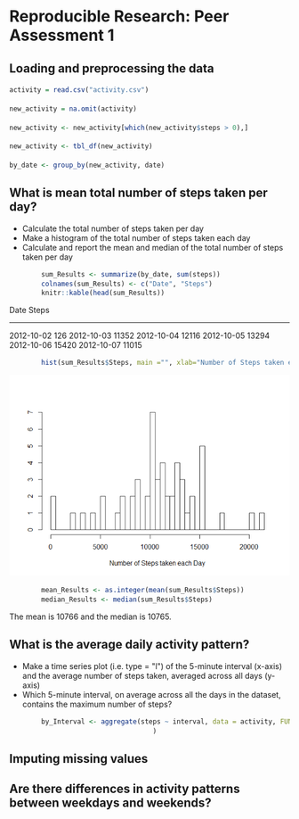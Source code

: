 # Reproducible Research: Peer Assessment 1


## Loading and preprocessing the data




```r
activity = read.csv("activity.csv")

new_activity = na.omit(activity)

new_activity <- new_activity[which(new_activity$steps > 0),]

new_activity <- tbl_df(new_activity)

by_date <- group_by(new_activity, date)
```


## What is mean total number of steps taken per day?

* Calculate the total number of steps taken per day
* Make a histogram of the total number of steps taken each day
* Calculate and report the mean and median of the total number of steps taken per day


```r
        sum_Results <- summarize(by_date, sum(steps))
        colnames(sum_Results) <- c("Date", "Steps")
        knitr::kable(head(sum_Results))
```



Date          Steps
-----------  ------
2012-10-02      126
2012-10-03    11352
2012-10-04    12116
2012-10-05    13294
2012-10-06    15420
2012-10-07    11015



```r
        hist(sum_Results$Steps, main ="", xlab="Number of Steps taken each Day", ylab = "", breaks = 50)
```

![](PA1_template_files/figure-html/Histogram-1.png) 



```r
        mean_Results <- as.integer(mean(sum_Results$Steps))
        median_Results <- median(sum_Results$Steps)
```

The mean is 10766 and the median is 10765.

## What is the average daily activity pattern?
* Make a time series plot (i.e. type = "l") of the 5-minute interval (x-axis) and the average number of steps taken, averaged across all days (y-axis)
* Which 5-minute interval, on average across all the days in the dataset, contains the maximum number of steps?



```r
        by_Interval <- aggregate(steps ~ interval, data = activity, FUN = mean  
                                    )
```

## Imputing missing values



## Are there differences in activity patterns between weekdays and weekends?
